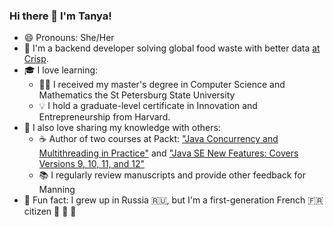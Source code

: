 ### Hi there 👋 I'm Tanya!
- 😄 Pronouns: She/Her
- 🥭 I'm a backend developer solving global food waste with better data [at Crisp](https://www.gocrisp.com/blog/spotlight-tanya-fesenko).
- 🎓 I love learning:
  - 👩‍💻 I received my master's degree in Computer Science and Mathematics the St Petersburg State University
  - 💡 I hold a graduate-level certificate in Innovation and Entrepreneurship from Harvard.
- 🤝  I also love sharing my knowledge with others:
  - ☕ Author of two courses at Packt: ["Java Concurrency and Multithreading in Practice"](https://www.packtpub.com/application-development/java-concurrency-and-multithreading-practice-video) and ["Java SE New Features: Covers Versions 9, 10, 11, and 12"](https://www.packtpub.com/application-development/java-se-new-features-covers-versions-9-10-11-and-12-video)
  - 📚 I regularly review manuscripts and provide other feedback for Manning
- 🥐  Fun fact: I grew up in Russia 🇷🇺, but I'm a first-generation French 🇫🇷 citizen  🥖 🧀 🍷 
